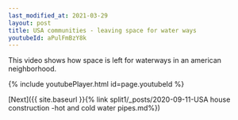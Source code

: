 ```yaml
---
last_modified_at: 2021-03-29
layout: post
title: USA communities - leaving space for water ways
youtubeId: aPulFmBzY8k
---
```


This video shows how space is left for waterways in an american neighborhood.

{% include youtubePlayer.html id=page.youtubeId %}

[Next]({{ site.baseurl }}{% link split1/_posts/2020-09-11-USA house construction -hot and cold water pipes.md%})
